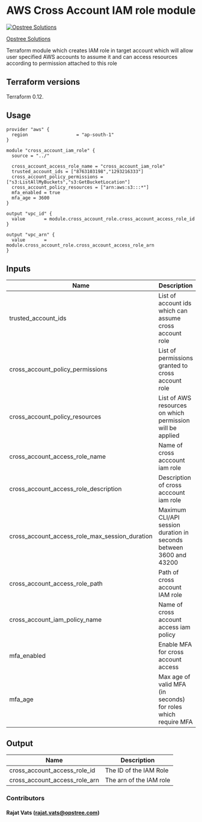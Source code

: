 AWS Cross Account IAM role module
=====================================

[![Opstree Solutions][opstree_avatar]][opstree_homepage]

[Opstree Solutions][opstree_homepage] 

  [opstree_homepage]: https://opstree.github.io/
  [opstree_avatar]: https://img.cloudposse.com/150x150/https://github.com/opstree.png

Terraform module which creates IAM role in target account which will allow user specified AWS accounts to assume it and can access resources according to permission attached to this role

Terraform versions
------------------

Terraform 0.12.

Usage
------

```hcl
provider "aws" {
  region                  = "ap-south-1"
}

module "cross_account_iam_role" {
  source = "../"

  cross_account_access_role_name = "cross_account_iam_role"
  trusted_account_ids = ["8763103198","1293216333"]
  cross_account_policy_permissions = ["s3:ListAllMyBuckets","s3:GetBucketLocation"]
  cross_account_policy_resources = ["arn:aws:s3:::*"]
  mfa_enabled = true
  mfa_age = 3600
}

```

```
output "vpc_id" {
  value       = module.cross_account_role.cross_account_access_role_id
}

output "vpc_arn" {
  value       = module.cross_account_role.cross_account_access_role_arn
}
```
Inputs
------
| Name | Description | Type | Default | Required |
|------|-------------|------|---------|:--------:|
| trusted_account_ids | List of account ids which can assume cross account role | `list` | No default value | yes |
| cross_account_policy_permissions | List of permissions granted to cross account role | `list` | No default value | yes |
| cross_account_policy_resources |List of AWS resources on which permission will be applied | `list` | ["*"] | no |
| cross_account_access_role_name | Name of cross acccount iam role | `string` | `"cross_account_access_role"` | no |
| cross_account_access_role_description | Description of cross acccount iam role | `string` | `"IAM Role which will allow trusted AWS accounts to assume it"` | no |
| cross_account_access_role_max_session_duration | Maximum CLI/API session duration in seconds between 3600 and 43200 | `string` | `"3600"` | no |
| cross_account_access_role_path | Path of cross account IAM role | `string` | `"/"` | no |
| cross_account_iam_policy_name | Name of cross account access iam policy | `string` | `"cross_account_iam_policy"` | no |
| mfa_enabled | Enable MFA for cross account access | `boolean` | `"false"` | no |
| mfa_age |Max age of valid MFA (in seconds) for roles which require MFA| `string` | `"86400"` | no |

Output
------
| Name | Description |
|------|-------------|
| cross_account_access_role_id | The ID of the IAM Role |
| cross_account_access_role_arn | The arn of the IAM role |

### Contributors
#### Rajat Vats (rajat.vats@opstree.com)
